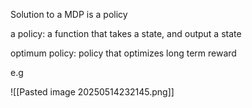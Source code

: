
Solution to a MDP is a policy

a policy: a function that takes a state, and output a state

optimum policy: policy that optimizes long term reward


e.g



![[Pasted image 20250514232145.png]]
